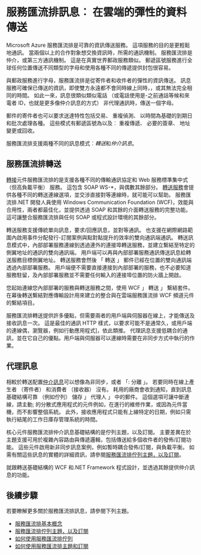 <properties
    pageTitle="服務匯流排訊息概觀 |Microsoft Azure"
    description="在雲端服務匯流排訊息︰ 有彈性的資料傳送"
    services="service-bus"
    documentationCenter=".net"
    authors="sethmanheim"
    manager="timlt"
    editor=""/>

<tags
    ms.service="service-bus"
    ms.workload="na"
    ms.tgt_pltfrm="na"
    ms.devlang="multiple"
    ms.topic="get-started-article"
    ms.date="09/27/2016"
    ms.author="sethm"/>


# <a name="service-bus-messaging-flexible-data-delivery-in-the-cloud"></a>服務匯流排訊息︰ 在雲端的彈性的資料傳送

Microsoft Azure 服務匯流排是可靠的資訊傳送服務。 這項服務的目的是更輕鬆地通訊。 當兩個以上的合作對象想交換資訊時，所需的通訊機制。 服務匯流排是仲介，或第三方通訊機制。 這是在真實世界郵政服務類似。 郵遞區號服務進行全球任何位置傳送不同類型的字母和使用各種不同的傳遞提供封包很容易。

與郵政服務進行字母，服務匯流排是從寄件者和收件者的彈性的資訊傳送。 訊息服務可確保已傳送的資訊，即使雙方永遠都不會同時線上同時，，或其無法完全相同的時間。 如此一來，訊息很類似類似電話 （或電話使用是-之前通話等候和來電者 ID，也就是更多像仲介訊息的方式） 非代理通訊時，傳送一個字母。

郵件的寄件者也可以要求送達特性包括交易、 重複偵測、 以時間為基礎的到期日和批次處理各種。 這些模式有郵遞區號為以及︰ 重複傳遞、 必要的簽章、 地址變更或回收。

服務匯流排支援兩種不同的訊息模式︰*轉送*和*仲介訊息*。

## <a name="service-bus-relay"></a>服務匯流排轉送

[轉接](../service-bus-relay/service-bus-relay-overview.md)元件服務匯流排的是支援各種不同的傳輸通訊協定和 Web 服務標準集中式 （但高負載平衡） 服務。 這包含 SOAP WS-*，與偶數其餘部分。 [轉送服務](../service-bus-relay/service-bus-dotnet-how-to-use-relay.md)會提供各種不同的轉送連線選項，並交涉直接對等連線時，就可能可以幫助。 服務匯流排.NET 開發人員使用 Windows Communication Foundation (WCF)，效能與合用性，兩者都最佳化，並提供透過 SOAP 和其餘的介面轉送服務的完整功能。 這可讓整合服務匯流排與任何 SOAP 或程式設計環境的其餘部分。

轉送服務支援傳統單向訊息，要求/回應訊息，並對等通訊。 也支援在網際網路範圍內啟用事件分配發行-訂閱案例與點對點提升的效率的雙向通訊端通訊。 轉送訊息模式中，內部部署服務連線到透過連外的連接埠轉送服務，並建立繫結至特定的側翼地址的通訊的雙向通訊端。 用戶端可以再與內部部署服務通訊傳送訊息給轉送服務目標側翼地址。 轉送服務會然後 「 轉送 」 郵件已經在位置的雙向通訊端透過內部部署服務。 用戶端便不需要直接連接到內部部署的服務，也不必要知道服務駐留，及內部部署服務並不需要任何輸入的連接埠位置的防火牆上開啟。

您起始連線您內部部署的服務與轉送服務之間，使用 WCF 」 轉送 」 繫結套件。 在幕後轉送繫結對應傳輸設計用來建立的整合與在雲端服務匯流排 WCF 頻道元件的繫結項目。

服務匯流排轉送提供許多優點，但需要兩者的用戶端與伺服器在線上，才能傳送及接收訊息一次。 這是最佳的通訊 HTTP 樣式，以要求可能不是通常久，或用戶端的連線偶，瀏覽器，例如行動應用程式]，依此類推。 代理訊息支援低耦合的通訊，並在它自己的優點。用戶端與伺服器可以連線時需要在非同步方式中執行的作業。

## <a name="brokered-messaging"></a>代理訊息

相較於轉送配置[仲介訊息](service-bus-queues-topics-subscriptions.md)可以想像為非同步，或者 「: 分離 」。 若要同時在線上產生者 （寄件者） 和消費者 （接收器） 沒有。 耗用的廠商會收到通知，直到訊息基礎結構可靠 （例如佇列） 儲存 」 代理人 」 中的郵件。 這個選項可讓中斷連線，請主動; 的分散式應用程式的元件例如，在進行的維修作業，或因為元件當機，而不影響整個系統。 此外，接收應用程式只能有上線特定的日期，例如只需執行結尾的工作日庫存管理系統的時間。

核心元件服務匯流排仲介訊息基礎結構的是佇列主題，以及訂閱。  主要差異在於主題支援可用於複雜內容路由與傳遞邏輯，包括傳送給多個收件者的發佈/訂閱功能。 這些元件啟用新非同步訊息案例，例如暫時耦合發佈/訂閱，與負載平衡。 如需有關這些訊息的實體的詳細資訊，請參閱[服務匯流排佇列主題，以及訂閱](service-bus-queues-topics-subscriptions.md)。

就跟轉送基礎結構的 WCF 和.NET Framework 程式設計，並透過其餘提供仲介訊息的功能。

## <a name="next-steps"></a>後續步驟

若要瞭解更多關於服務匯流排訊息，請參閱下列主題。

- [服務匯流排基本概念](service-bus-fundamentals-hybrid-solutions.md)
- [服務匯流排佇列主題，以及訂閱](service-bus-queues-topics-subscriptions.md)
- [如何使用服務匯流排佇列](service-bus-dotnet-get-started-with-queues.md)
- [如何使用服務匯流排主題和訂閱](./service-bus-dotnet-how-to-use-topics-subscriptions.md)
 
